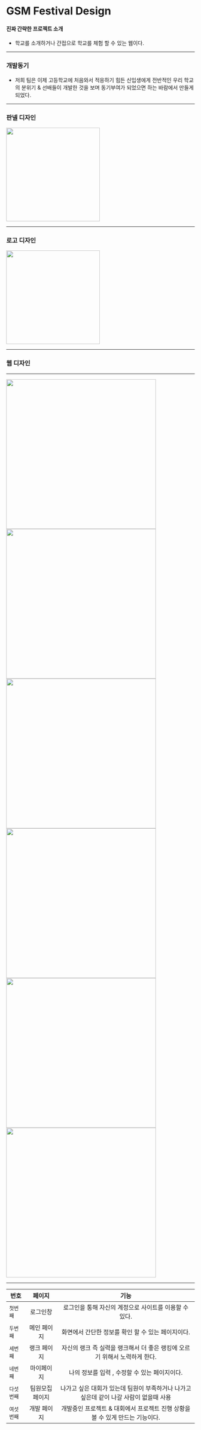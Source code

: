 # GSM Festival Design
#### 진짜 간략한 프로젝트 소개
- 학교를 소개하거나 간접으로 학교를 체험 할 수 있는 웹이다. 

<hr/>

### 개발동기
- 저희 팀은 이제 고등학교에 처음와서 적응하기 힘든 신입생에게 전반적인 우리 학교의 분위기 & 선배들이 개발한 것을 보며 동기부여가 되었으면 하는 바람에서 만들게 되었다. 


<hr/>

### <Strong>판넬 디자인 </Strong>
<div>
<img width = "250" src="https://user-images.githubusercontent.com/68891494/103233327-347a3d80-4980-11eb-8e4f-a1b4107543e0.png">
</div>
<hr/>

### <Strong>로고 디자인 </Strong>

<div>
<img width = "250" src = "https://user-images.githubusercontent.com/68891494/103233779-44dee800-4981-11eb-9f9a-3fe503d3e990.png">
</div>

<hr/>

### <Strong>웹 디자인 </Strong>

<hr/>

<div>
<img width = "400" src = "https://user-images.githubusercontent.com/68891494/103233993-e1a18580-4981-11eb-928f-02fb8ec3cae8.png">
<img width = "400" src = "https://user-images.githubusercontent.com/68891494/103279497-48ba4b00-4a11-11eb-9f20-12c3f1415b61.png">
<img width = "400" src ="https://user-images.githubusercontent.com/68891494/103234340-c97e3600-4982-11eb-8cd2-c8badbf3a09c.png">
<img width = "400" src ="https://user-images.githubusercontent.com/68891494/103234435-064a2d00-4983-11eb-9d2b-02582c90f0d6.png">
<img width = "400" src = "https://user-images.githubusercontent.com/68891494/103234507-35609e80-4983-11eb-9e58-1efec0306fdd.png">
<img width = "400" src = "https://user-images.githubusercontent.com/68891494/103234512-37c2f880-4983-11eb-99d2-2dc169e447d8.png">
</div>

<hr/>

| 번호 | 페이지 | 기능 |
|---|:---:|:---:|
| `첫번째` | 로그인창 | 로그인을 통해 자신의 계정으로 사이트를 이용할 수 있다. |
| `두번째` | 메인 페이지 | 화면에서 간단한 정보를 확인 할 수 있는 페이지이다. |
| `세번째` | 랭크 페이지 | 자신의 랭크 즉 실력을 랭크해서 더 좋은 랭킹에 오르기 위해서 노력하게 한다. |
| `네번째` | 마이페이지 | 나의 정보를 입력 , 수정할 수 있는 페이지이다. |
| `다섯번째` | 팀원모집 페이지 | 나가고 싶은 대회가 있는데 팀원이 부족하거나 나가고 싶은데 같이 나갈 사람이 없을때 사용 |
| `여섯번째` | 개발 페이지 | 개발중인 프로젝트 & 대회에서 프로젝트 진행 상황을 볼 수 있게 만드는 기능이다.  |


